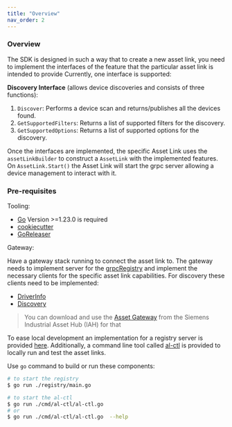 ```yaml
---
title: "Overview"
nav_order: 2
---
```


### Overview

The SDK is designed in such a way that to create a new asset link, you need to implement the
interfaces of the feature that the particular asset link is intended to provide
Currently, one interface is supported:

**Discovery Interface** (allows device discoveries and consists of three functions):
1. `Discover`: Performs a device scan and returns/publishes all the devices found.
2. `GetSupportedFilters`: Returns a list of supported filters for the discovery.
3. `GetSupportedOptions`: Returns a list of supported options for the discovery.

Once the interfaces are implemented, the specific Asset Link uses the `assetLinkBuilder` to construct a `AssetLink` with
the implemented features.
On `AssetLink.Start()` the Asset Link will start the grpc server allowing a device management to interact with it.

### Pre-requisites

Tooling:

- [Go](https://go.dev/) Version >=1.23.0 is required
- [cookiecutter](https://github.com/cookiecutter/cookiecutter)
- [GoReleaser](https://goreleaser.com/)

Gateway:

Have a gateway stack running to connect the asset link to. The gateway needs to
implement server for the [grpcRegistry](https://github.com/industrial-asset-hub/asset-link-sdk/tree/main/specs/conn_suite_registry.proto) and implement the
necessary clients for the specific asset link capabilities.
For discovery these clients need to be implemented:

- [DriverInfo](https://github.com/industrial-asset-hub/asset-link-sdk/tree/main/specs/conn_suite_drv_info.proto)
- [Discovery](https://github.com/industrial-asset-hub/asset-link-sdk/tree/main/specs/iah_discover.proto)

> You can download and use the [Asset Gateway](https://github.com/industrial-asset-hub/asset-gateway) from the
> Siemens Industrial Asset Hub (IAH) for that

To ease local development an implementation for a registry server is provided [here](https://github.com/industrial-asset-hub/asset-link-sdk/tree/main/registry/). Additionally,
a command line tool called [al-ctl](https://github.com/industrial-asset-hub/asset-link-sdk/tree/main/cmd/al-ctl/al-ctl.go) is provided to locally run and test the asset links.

Use `go` command to build or run these components:

```bash
# to start the registry
$ go run ./registry/main.go

# to start the al-ctl
$ go run ./cmd/al-ctl/al-ctl.go
# or
$ go run ./cmd/al-ctl/al-ctl.go  --help
```
